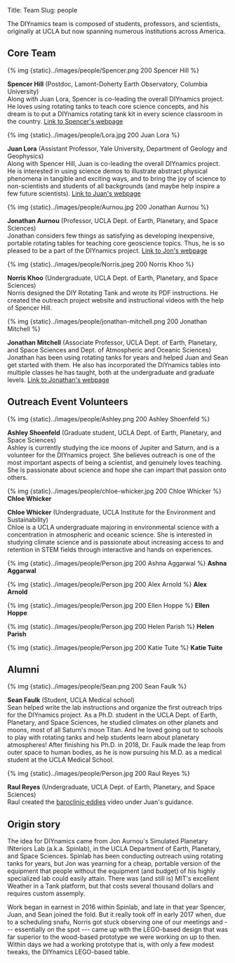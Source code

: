 Title: Team
Slug: people

The DIYnamics team is composed of students, professors, and
scientists, originally at UCLA but now spanning numerous institutions
across America.

## Core Team

{% img {static}../images/people/Spencer.png 200 Spencer Hill %}

**Spencer Hill** (Postdoc, Lamont-Doherty Earth Observatory, Columbia
University)<br>Along with Juan Lora, Spencer is co-leading the overall
DIYnamics project.  He loves using rotating tanks to teach core
science concepts, and his dream is to put a DIYnamics rotating tank
kit in every science classroom in the country. [Link to Spencer's
webpage](http://www.ldeo.columbia.edu/~shill)

{% img {static}../images/people/Lora.jpg 200 Juan Lora %}

**Juan Lora** (Assistant Professor, Yale University, Department of
Geology and Geophysics)<br>Along with Spencer Hill, Juan is co-leading
the overall DIYnamics project. He is interested in using science demos
to illustrate abstract physical phenomena in tangible and exciting
ways, and to bring the joy of science to non-scientists and students
of all backgrounds (and maybe help inspire a few future
scientists). [Link to Juan's
webpage](https://earth.yale.edu/people/juan-lora)

{% img {static}../images/people/Aurnou.jpg 200 Jonathan Aurnou %}

**Jonathan Aurnou** (Professor, UCLA Dept. of Earth, Planetary, and
Space Sciences)<br>Jonathan considers few things as satisfying as
developing inexpensive, portable rotating tables for teaching core
geoscience topics.  Thus, he is so pleased to be a part of the
DIYnamics project. [Link to Jon's
webpage](http://epss.ucla.edu/people/faculty/543/)

{% img {static}../images/people/Norris.jpeg 200 Norris Khoo %}

**Norris Khoo** (Undergraduate, UCLA Dept. of Earth, Planetary, and
Space Sciences)<br>Norris designed the DIY Rotating Tank and wrote its
PDF instructions. He created the outreach project website and
instructional videos with the help of Spencer Hill.

{% img {static}../images/people/jonathan-mitchell.png 200 Jonathan Mitchell %}

**Jonathan Mitchell** (Associate Professor, UCLA Dept. of Earth, Planetary,
and Space Sciences and Dept. of Atmospheric and Oceanic
Sciences)<br>Jonathan has been using rotating tanks for years and
helped Juan and Sean get started with them.  He also has incorporated
the DIYnamics tables into multiple classes he has taught, both at the
undergraduate and graduate levels.  [Link to
Jonathan's webpage](http://www2.ess.ucla.edu/~mitch/Home.html)

## Outreach Event Volunteers

{% img {static}../images/people/Ashley.png 200 Ashley Shoenfeld %}

**Ashley Shoenfeld** (Graduate student, UCLA Dept. of Earth, Planetary, and
Space Sciences)<br>Ashley is currently studying the ice moons of
Jupiter and Saturn, and is a volunteer for the DIYnamics project. She
believes outreach is one of the most important aspects of being a
scientist, and genuinely loves teaching. She is passionate about
science and hope she can impart that passion onto others.

{% img {static}../images/people/chloe-whicker.jpg 200 Chloe Whicker %} **Chloe Whicker**

**Chloe Whicker** (Undergraduate, UCLA Institute for the Environment
and Sustainability)<br>Chloe is a UCLA undergraduate majoring in
environmental science with a concentration in atmospheric and oceanic
science.  She is interested in studying climate science and is
passionate about increasing access to and retention in STEM fields
through interactive and hands on experiences.

{% img {static}../images/people/Person.jpg 200 Ashna Aggarwal %} **Ashna Aggarwal**

{% img {static}../images/people/Person.jpg 200 Alex Arnold %} **Alex Arnold**

{% img {static}../images/people/Person.jpg 200 Ellen Hoppe %} **Ellen Hoppe**

{% img {static}../images/people/Person.jpg 200 Helen Parish %} **Helen Parish**

{% img {static}../images/people/Person.jpg 200 Katie Tuite %} **Katie Tuite**

## Alumni

{% img {static}../images/people/Sean.png 200 Sean Faulk %}

**Sean Faulk** (Student, UCLA Medical school)<br>Sean helped write the
lab instructions and organize the first outreach trips for the
DIYnamics project.  As a Ph.D. student in the UCLA Dept. of Earth,
Planetary, and Space Sciences, he studied climates on other planets
and moons, most of all Saturn's moon Titan.  And he loved going out to
schools to play with rotating tanks and help students learn about
planetary atmospheres!  After finishing his Ph.D. in 2018, Dr. Faulk
made the leap from outer space to human bodies, as he is now pursuing
his M.D. as a medical student at the UCLA Medical School.

{% img {static}../images/people/Person.jpg 200 Raul Reyes %}

**Raul Reyes** (Undergraduate, UCLA Dept. of Earth, Planetary, and
Space Sciences)<br>Raul created the [baroclinic
eddies](https://www.youtube.com/watch?v=2nACitkIqNs) video under
Juan's guidance.

## Origin story

The idea for DIYnamics came from Jon Aurnou's Simulated Planetary
INteriors Lab (a.k.a. Spinlab), in the UCLA Department of Earth,
Planetary, and Space Sciences.  Spinlab has been conducting outreach
using rotating tanks for years, but Jon was yearning for a cheap,
portable version of the equipment that people without the equipment
(and budget) of his highly specialized lab could easily attain.  There
was (and still is) MIT's excellent Weather in a Tank platform, but
that costs several thousand dollars and requires custom assemply.

Work began in earnest in 2016 within Spinlab, and late in that year
Spencer, Juan, and Sean joined the fold.  But it really took off in
early 2017 when, due to a scheduling snafu, Norris got stuck observing
one of our meetings and --- essentially on the spot --- came up with
the LEGO-based design that was far superior to the wood-based
prototype we were working on up to then.  Within days we had a working
prototype that is, with only a few modest tweaks, the DIYnamics
LEGO-based table.
